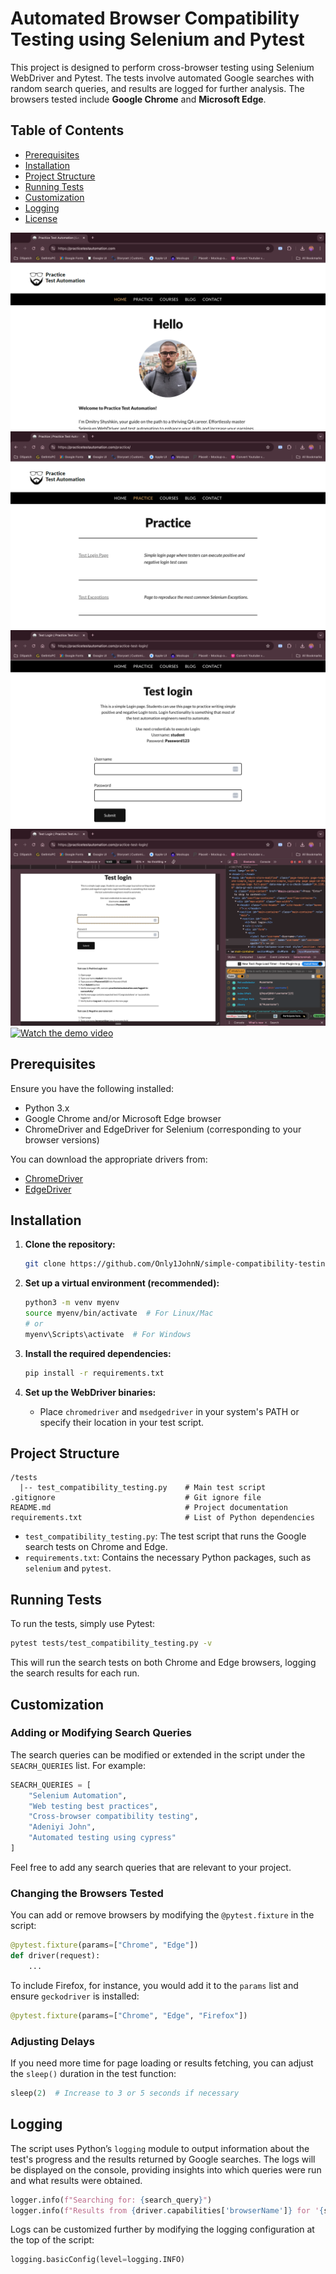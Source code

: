 # Automated Browser Compatibility Testing using Selenium and Pytest

This project is designed to perform cross-browser testing using Selenium WebDriver and Pytest. The tests involve automated Google searches with random search queries, and results are logged for further analysis. The browsers tested include **Google Chrome** and **Microsoft Edge**.

## Table of Contents

- [Prerequisites](#prerequisites)
- [Installation](#installation)
- [Project Structure](#project-structure)
- [Running Tests](#running-tests)
- [Customization](#customization)
- [Logging](#logging)
- [License](#license)

![Website Screenshot1](ref/Img_1.png)
![Website Screenshot2](ref/Img_2.png)
![Website Screenshot3](ref/Img_3.png)
![Website Screenshot4](ref/Img_4.png)
[![Watch the demo video](https://github.com/Only1JohnN/simple-login-automation_basic-approach/raw/main/ref/thumbnail.png)](https://youtu.be/7WdKkNK1MEo?si=yG3gtd6T_E5lSXWa)


## Prerequisites

Ensure you have the following installed:

- Python 3.x
- Google Chrome and/or Microsoft Edge browser
- ChromeDriver and EdgeDriver for Selenium (corresponding to your browser versions)

You can download the appropriate drivers from:
- [ChromeDriver](https://sites.google.com/a/chromium.org/chromedriver/downloads)
- [EdgeDriver](https://developer.microsoft.com/en-us/microsoft-edge/tools/webdriver/)

## Installation

1. **Clone the repository:**
   ```bash
   git clone https://github.com/Only1JohnN/simple-compatibility-testing_using-selenium.git
   ```

2. **Set up a virtual environment (recommended):**
   ```bash
   python3 -m venv myenv
   source myenv/bin/activate  # For Linux/Mac
   # or
   myenv\Scripts\activate  # For Windows
   ```

3. **Install the required dependencies:**
   ```bash
   pip install -r requirements.txt
   ```

4. **Set up the WebDriver binaries:**
   - Place `chromedriver` and `msedgedriver` in your system's PATH or specify their location in your test script.

## Project Structure

```
/tests
  |-- test_compatibility_testing.py    # Main test script
.gitignore                             # Git ignore file
README.md                              # Project documentation
requirements.txt                       # List of Python dependencies
```

- `test_compatibility_testing.py`: The test script that runs the Google search tests on Chrome and Edge.
- `requirements.txt`: Contains the necessary Python packages, such as `selenium` and `pytest`.

## Running Tests

To run the tests, simply use Pytest:

```bash
pytest tests/test_compatibility_testing.py -v
```

This will run the search tests on both Chrome and Edge browsers, logging the search results for each run.

## Customization

### Adding or Modifying Search Queries

The search queries can be modified or extended in the script under the `SEACRH_QUERIES` list. For example:

```python
SEACRH_QUERIES = [
    "Selenium Automation",
    "Web testing best practices",
    "Cross-browser compatibility testing",
    "Adeniyi John",
    "Automated testing using cypress"
]
```

Feel free to add any search queries that are relevant to your project.

### Changing the Browsers Tested

You can add or remove browsers by modifying the `@pytest.fixture` in the script:

```python
@pytest.fixture(params=["Chrome", "Edge"])
def driver(request):
    ...
```

To include Firefox, for instance, you would add it to the `params` list and ensure `geckodriver` is installed:

```python
@pytest.fixture(params=["Chrome", "Edge", "Firefox"])
```

### Adjusting Delays

If you need more time for page loading or results fetching, you can adjust the `sleep()` duration in the test function:

```python
sleep(2)  # Increase to 3 or 5 seconds if necessary
```

## Logging

The script uses Python’s `logging` module to output information about the test's progress and the results returned by Google searches. The logs will be displayed on the console, providing insights into which queries were run and what results were obtained.

```python
logger.info(f"Searching for: {search_query}")
logger.info(f"Results from {driver.capabilities['browserName']} for '{search_query}':")
```

Logs can be customized further by modifying the logging configuration at the top of the script:

```python
logging.basicConfig(level=logging.INFO)
```